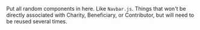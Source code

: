Put all random components in here. Like `Navbar.js`. Things that won't be directly associated with Charity, Beneficiary, or Contributor, but will need to be reused several times.